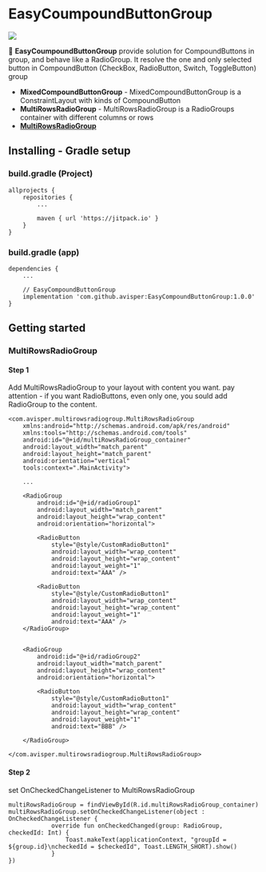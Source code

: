 # EasyCoumpoundButtonGroup
[![](https://jitpack.io/v/avisper/EasyCompoundButtonGroup.svg)](https://jitpack.io/#avisper/EasyCompoundButtonGroup)

:vertical_traffic_light: **EasyCoumpoundButtonGroup** provide solution for CompoundButtons in group, and behave like a RadioGroup. It resolve the one and only selected button in CompoundButton (CheckBox, RadioButton, Switch, ToggleButton) group


* **MixedCompoundButtonGroup** - MixedCompoundButtonGroup is a ConstraintLayout with kinds of CompoundButton
* **MultiRowsRadioGroup** -  MultiRowsRadioGroup is a RadioGroups container with different columns or rows
* [**MultiRowsRadioGroup**](#MultiRowsRadioGroup)

## Installing - Gradle setup

### build.gradle (Project)
```
allprojects {
    repositories {
        ...
        
        maven { url 'https://jitpack.io' }
    }
}
```

### build.gradle (app)
```
dependencies {
    ...
    
    // EasyCompoundButtonGroup
    implementation 'com.github.avisper:EasyCompoundButtonGroup:1.0.0'
}
```


## Getting started

### MultiRowsRadioGroup
#### Step 1
Add MultiRowsRadioGroup to your layout with content you want.
pay attention - if you want RadioButtons, even only one, you sould add RadioGroup to the content.
```
<com.avisper.multirowsradiogroup.MultiRowsRadioGroup 
    xmlns:android="http://schemas.android.com/apk/res/android"
    xmlns:tools="http://schemas.android.com/tools"
    android:id="@+id/multiRowsRadioGroup_container"
    android:layout_width="match_parent"
    android:layout_height="match_parent"
    android:orientation="vertical"
    tools:context=".MainActivity">
    
    ...

    <RadioGroup
        android:id="@+id/radioGroup1"
        android:layout_width="match_parent"
        android:layout_height="wrap_content"
        android:orientation="horizontal">

        <RadioButton
            style="@style/CustomRadioButton1"
            android:layout_width="wrap_content"
            android:layout_height="wrap_content"
            android:layout_weight="1"
            android:text="AAA" />

        <RadioButton
            style="@style/CustomRadioButton1"
            android:layout_width="wrap_content"
            android:layout_height="wrap_content"
            android:layout_weight="1"
            android:text="AAA" />
    </RadioGroup>

 
    <RadioGroup
        android:id="@+id/radioGroup2"
        android:layout_width="match_parent"
        android:layout_height="wrap_content"
        android:orientation="horizontal">

        <RadioButton
            style="@style/CustomRadioButton1"
            android:layout_width="wrap_content"
            android:layout_height="wrap_content"
            android:layout_weight="1"
            android:text="BBB" />

    </RadioGroup>
 
</com.avisper.multirowsradiogroup.MultiRowsRadioGroup>
```

#### Step 2
set OnCheckedChangeListener to  MultiRowsRadioGroup
```
multiRowsRadioGroup = findViewById(R.id.multiRowsRadioGroup_container)
multiRowsRadioGroup.setOnCheckedChangeListener(object : OnCheckedChangeListener {
            override fun onCheckedChanged(group: RadioGroup, checkedId: Int) {
                Toast.makeText(applicationContext, "groupId = ${group.id}\ncheckedId = $checkedId", Toast.LENGTH_SHORT).show()
            }
})
```
